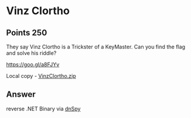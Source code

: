# Vinz Clortho

## Points 250

They say Vinz Clortho is a Trickster of a KeyMaster. Can you find the flag and solve his riddle?

https://goo.gl/a8FJYv

Local copy - [VinzClortho.zip](bin/VinzClortho.zip)

## Answer

reverse .NET Binary via [dnSpy](https://github.com/0xd4d/dnSpy/releases)
